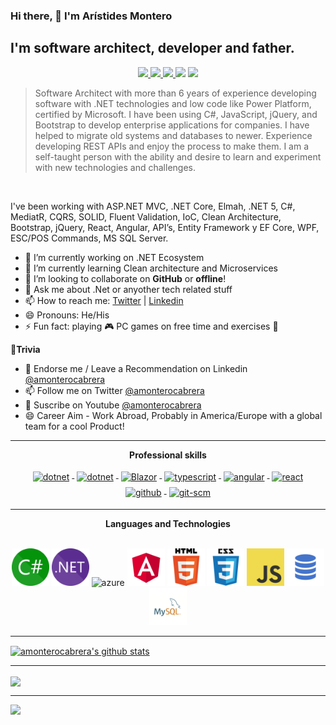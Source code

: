 ### Hi there, 👋 I'm Arístides Montero

## I'm software architect, developer and father.

<p align="center"> 
 <a href="https://twitter.com/amonterocabrera" alt="mukesh's twitter">
   <img src="https://img.shields.io/badge/-@amonterocabrera-%231DA1F2?style=flat-square&logo=twitter&logoColor=ffffff" />
 </a>
 <a href="https://github.com/amonterocabrera" alt="amonterocabrera's github">
   <img src="https://img.shields.io/badge/-@amonterocabrera-%23181717?style=flat-square&logo=github" />
 </a>
 <a href="https://www.linkedin.com/in/amonterocabrera" alt="amonterocabrera's linkedin">
   <img src="https://img.shields.io/badge/-amonterocabrera-blue?style=flat-square&logo=Linkedin&logoColor=white&link=https://www.linkedin.com/in/amonterocabrera" />
 </a> 
 <a>
   <img src="https://komarev.com/ghpvc/?username=amonterocabrera" />
 </a>
 <a>
   <img src="https://visitor-badge-reloaded.herokuapp.com/badge?page_id=amonterocabrera&color=00df00" />
 </a>
</p>

> Software Architect with more than 6 years of experience developing software with .NET technologies and low code
like Power Platform, certified by Microsoft. I have been using C#, JavaScript, jQuery, and Bootstrap to develop
enterprise applications for companies. I have helped to migrate old systems and databases to newer. Experience
developing REST APIs and enjoy the process to make them. I am a self-taught person with the ability and desire to
learn and experiment with new technologies and challenges.

 <br/>

I've been working with ASP.NET MVC, .NET Core, Elmah, .NET 5, C#, MediatR, CQRS, SOLID, Fluent Validation, IoC, Clean Architecture,
Bootstrap, jQuery, React, Angular, API’s, Entity Framework y EF Core, WPF, ESC/POS Commands, MS SQL Server.

- 🔭 I’m currently working on .NET Ecosystem
- 🌱 I’m currently learning Clean architecture and Microservices
- 👯 I’m looking to collaborate on **GitHub** or **offline**!
- 💬 Ask me about .Net or anyother tech related stuff
- 📫 How to reach me: [Twitter](https://twitter.com/amonterocabrera) | [Linkedin](https://www.linkedin.com/in/amonterocabrera)
- 😄 Pronouns: He/His
- ⚡ Fun fact: playing 🎮 PC games on free time and exercises 🤣

🤔**Trivia**

* 🦸 Endorse me / Leave a Recommendation on Linkedin [@amonterocabrera](https://www.linkedin.com/in/amonterocabrera)
* 📫 Follow me on Twitter [@amonterocabrera](https://twitter.com/amonterocabrera)
* 🧧 Suscribe on Youtube [@amonterocabrera](http://www.youtube.com/user/amonterocabrera?sub_confirmation=1)
* 😄 Career Aim - Work Abroad, Probably in America/Europe with a global team for a cool Product!

---

<p align="center"> 
 <strong>
  Professional skills
  </strong>
</p>

<p align="center">
  <a href="https://dotnet.microsoft.com/">
    <img src="https://www.vectorlogo.zone/logos/dotnet/dotnet-ar21.svg" alt="dotnet" style="vertical-align:top; margin:4px;">
  </a>
  <a href="https://dotnet.microsoft.com/">
    <img src="https://upload.wikimedia.org/wikipedia/commons/e/ee/.NET_Core_Logo.svg" height="60px" alt="dotnet" style="vertical-align:top; margin:4px;">
  </a>
  <a href="https://dotnet.microsoft.com/apps/aspnet/web-apps/blazor">
    <img src="https://upload.wikimedia.org/wikipedia/commons/d/d0/Blazor.png" alt="Blazor" height="60px" style="vertical-align:top; margin:4px">
  </a>
   <a href="">
    <img src="https://www.vectorlogo.zone/logos/typescriptlang/typescriptlang-ar21.svg" alt="typescript" style="vertical-align:top; margin:4px;">
  </a> 
  <a href="https://angular.io">
    <img src="https://www.vectorlogo.zone/logos/angular/angular-ar21.svg" alt="angular" style="vertical-align:top; margin:4px;">
  </a>  
 <a href="https://reactjs.org/">
    <img src="https://www.vectorlogo.zone/logos/reactjs/reactjs-ar21.svg" alt="react" style="vertical-align:top; margin:4px;">
  </a>
  <a href="https://www.github.com">
    <img src="https://www.vectorlogo.zone/logos/github/github-ar21.svg" alt="github" style="vertical-align:top; margin:4px">
  </a>
  <a href="https://www.git.com">
    <img src="https://www.vectorlogo.zone/logos/git-scm/git-scm-ar21.svg" alt="git-scm" style="vertical-align:top; margin:4px">
  </a>
</p>

---

<div align="center">
  <strong>Languages and Technologies</strong>
</div>
<br/>

<p align="center"> 
<img alt="csharp" width="60px" src="https://raw.githubusercontent.com/github/explore/80688e429a7d4ef2fca1e82350fe8e3517d3494d/topics/csharp/csharp.png" />
<img alt="dotnet" width="60px" src="https://raw.githubusercontent.com/github/explore/80688e429a7d4ef2fca1e82350fe8e3517d3494d/topics/dotnet/dotnet.png" />
<img alt="azure" width="120px" src="https://www.vectorlogo.zone/logos/microsoft_azure/microsoft_azure-ar21.svg" />
<img alt="Angular" width="60px" src="https://raw.githubusercontent.com/github/explore/80688e429a7d4ef2fca1e82350fe8e3517d3494d/topics/angular/angular.png" />
<img alt="HTML5" width="60px" src="https://raw.githubusercontent.com/github/explore/80688e429a7d4ef2fca1e82350fe8e3517d3494d/topics/html/html.png" />
<img alt="CSS3" width="60px" src="https://raw.githubusercontent.com/github/explore/80688e429a7d4ef2fca1e82350fe8e3517d3494d/topics/css/css.png" />
<img alt="JavaScript" width="60px" src="https://raw.githubusercontent.com/github/explore/80688e429a7d4ef2fca1e82350fe8e3517d3494d/topics/javascript/javascript.png"/>
<img alt="SQL" width="60px" src="https://raw.githubusercontent.com/github/explore/80688e429a7d4ef2fca1e82350fe8e3517d3494d/topics/sql/sql.png" />
<img alt="MySQL" width="60px" src="https://raw.githubusercontent.com/github/explore/80688e429a7d4ef2fca1e82350fe8e3517d3494d/topics/mysql/mysql.png" /> 
</p>

---
<a href="https://github.com/amonterocabrera">
 <img align="center" src="https://github-readme-stats.vercel.app/api?username=amonterocabrera&show_icons=true&theme=light&line_height=27" alt="amonterocabrera's github stats"/>
</a>

---

<a href="https://github.com/amonterocabrera">
  <img align="center" src="https://github-readme-stats.vercel.app/api/top-langs/?username=amonterocabrera&theme=light&hide_langs_below=1" />
</a>

---
<p align="left">  
  <a href="https://github.com/amonterocabrera"><img width="800" src="https://github-profile-trophy.vercel.app/?username=amonterocabrera&row=1&column=5">
</p>
